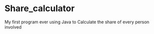 # Share_calculator
My first program ever using Java to Calculate the share of every person involved
